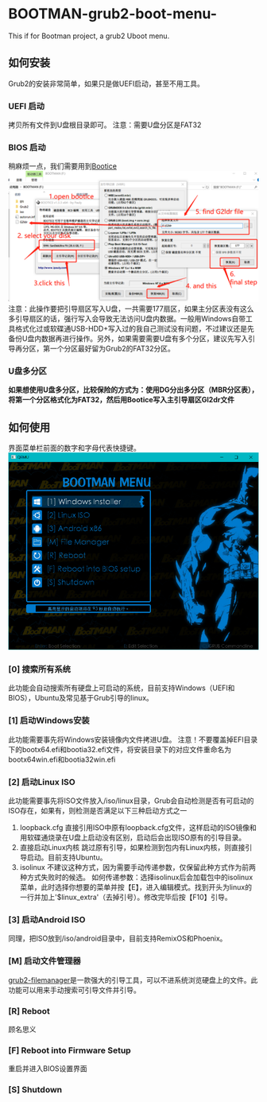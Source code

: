 # BOOTMAN-grub2-boot-menu-
This if for Bootman project, a grub2 Uboot menu.
## 如何安装
Grub2的安装非常简单，如果只是做UEFI启动，甚至不用工具。
### UEFI 启动
拷贝所有文件到U盘根目录即可。
注意：需要U盘分区是FAT32
### BIOS 启动
稍麻烦一点，我们需要用到[Bootice](http://www.ipauly.com/)
<img src="https://github.com/Exhen/BOOTMAN/blob/master/README/install%20guide.png">
注意：此操作要把引导扇区写入U盘，一共需要177扇区，如果主分区表没有这么多引导扇区的话，强行写入会导致无法访问U盘内数据。一般用Windows自带工具格式化过或软碟通USB-HDD+写入过的我自己测试没有问题，不过建议还是先备份U盘内数据再进行操作。另外，如果需要需要U盘有多个分区，建议先写入引导再分区，第一个分区最好留为Grub2的FAT32分区。
### U盘多分区
<b>如果想使用U盘多分区，比较保险的方式为：使用DG分出多分区（MBR分区表），将第一个分区格式化为FAT32，然后用Bootice写入主引导扇区Gl2dr文件</b>
## 如何使用
界面菜单栏前面的数字和字母代表快捷键。
<img src="https://github.com/Exhen/BOOTMAN/blob/master/README/appearance.png">
### [0] 搜索所有系统
此功能会自动搜索所有硬盘上可启动的系统，目前支持Windows（UEFI和BIOS），Ubuntu及常见基于Grub引导的linux。
### [1] 启动Windows安装
此功能需要事先将Windows安装镜像内文件拷进U盘。
注意！不要覆盖掉EFI目录下的bootx64.efi和bootia32.efi文件，将安装目录下的对应文件重命名为bootx64win.efi和bootia32win.efi
### [2] 启动Linux ISO
此功能需要事先将ISO文件放入/iso/linux目录，Grub会自动检测是否有可启动的ISO存在，如果有，则检测是否满足以下三种启动方式之一
1. loopback.cfg 
直接引用ISO中原有loopback.cfg文件，这样启动的ISO镜像和用软碟通烧录在U盘上启动没有区别，启动后会出现ISO原有的引导目录。
2. 直接启动Linux内核
跳过原有引导，如果检测到包内有Linux内核，则直接引导启动。目前支持Ubuntu。
3. isolinux
不建议这种方式，因为需要手动传递参数，仅保留此种方式作为前两种方式失败时的候选。
如何传递参数：选择isolinux后会加载包中的isolinux菜单，此时选择你想要的菜单并按【E】，进入编辑模式。找到开头为linux的一行并加上'\$linux_extra'（去掉引号）。修改完毕后按【F10】引导。

### [3] 启动Android ISO
同理，把ISO放到/iso/android目录中，目前支持RemixOS和Phoenix。
### [M] 启动文件管理器
[grub2-filemanager](https://github.com/a1ive/grub2-filemanager)是一款强大的引导工具，可以不进系统浏览硬盘上的文件。此功能可以用来手动搜索可引导文件并引导。
### [R] Reboot
顾名思义
### [F] Reboot into Firmware Setup
重启并进入BIOS设置界面
### [S] Shutdown

